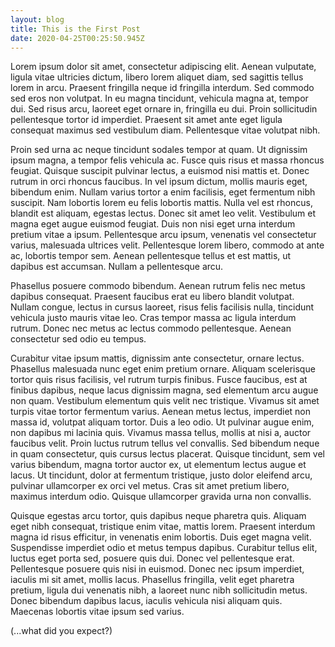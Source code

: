 ```yaml
---
layout: blog
title: This is the First Post
date: 2020-04-25T00:25:50.945Z
---
```

<!--StartFragment-->

Lorem ipsum dolor sit amet, consectetur adipiscing elit. Aenean vulputate, ligula vitae ultricies dictum, libero lorem aliquet diam, sed sagittis tellus lorem in arcu. Praesent fringilla neque id fringilla interdum. Sed commodo sed eros non volutpat. In eu magna tincidunt, vehicula magna at, tempor dui. Sed risus arcu, laoreet eget ornare in, fringilla eu dui. Proin sollicitudin pellentesque tortor id imperdiet. Praesent sit amet ante eget ligula consequat maximus sed vestibulum diam. Pellentesque vitae volutpat nibh.

Proin sed urna ac neque tincidunt sodales tempor at quam. Ut dignissim ipsum magna, a tempor felis vehicula ac. Fusce quis risus et massa rhoncus feugiat. Quisque suscipit pulvinar lectus, a euismod nisi mattis et. Donec rutrum in orci rhoncus faucibus. In vel ipsum dictum, mollis mauris eget, bibendum enim. Nullam varius tortor a enim facilisis, eget fermentum nibh suscipit. Nam lobortis lorem eu felis lobortis mattis. Nulla vel est rhoncus, blandit est aliquam, egestas lectus. Donec sit amet leo velit. Vestibulum et magna eget augue euismod feugiat. Duis non nisi eget urna interdum pretium vitae a ipsum. Pellentesque arcu ipsum, venenatis vel consectetur varius, malesuada ultrices velit. Pellentesque lorem libero, commodo at ante ac, lobortis tempor sem. Aenean pellentesque tellus et est mattis, ut dapibus est accumsan. Nullam a pellentesque arcu.

Phasellus posuere commodo bibendum. Aenean rutrum felis nec metus dapibus consequat. Praesent faucibus erat eu libero blandit volutpat. Nullam congue, lectus in cursus laoreet, risus felis facilisis nulla, tincidunt vehicula justo mauris vitae leo. Cras tempor massa ac ligula interdum rutrum. Donec nec metus ac lectus commodo pellentesque. Aenean consectetur sed odio eu tempus.

Curabitur vitae ipsum mattis, dignissim ante consectetur, ornare lectus. Phasellus malesuada nunc eget enim pretium ornare. Aliquam scelerisque tortor quis risus facilisis, vel rutrum turpis finibus. Fusce faucibus, est at finibus dapibus, neque lacus dignissim magna, sed elementum arcu augue non quam. Vestibulum elementum quis velit nec tristique. Vivamus sit amet turpis vitae tortor fermentum varius. Aenean metus lectus, imperdiet non massa id, volutpat aliquam tortor. Duis a leo odio. Ut pulvinar augue enim, non dapibus mi lacinia quis. Vivamus massa tellus, mollis at nisi a, auctor faucibus velit. Proin luctus rutrum tellus vel convallis. Sed bibendum neque in quam consectetur, quis cursus lectus placerat. Quisque tincidunt, sem vel varius bibendum, magna tortor auctor ex, ut elementum lectus augue et lacus. Ut tincidunt, dolor at fermentum tristique, justo dolor eleifend arcu, pulvinar ullamcorper ex orci vel metus. Cras sit amet pretium libero, maximus interdum odio. Quisque ullamcorper gravida urna non convallis.

Quisque egestas arcu tortor, quis dapibus neque pharetra quis. Aliquam eget nibh consequat, tristique enim vitae, mattis lorem. Praesent interdum magna id risus efficitur, in venenatis enim lobortis. Duis eget magna velit. Suspendisse imperdiet odio et metus tempus dapibus. Curabitur tellus elit, luctus eget porta sed, posuere quis dui. Donec vel pellentesque erat. Pellentesque posuere quis nisi in euismod. Donec nec ipsum imperdiet, iaculis mi sit amet, mollis lacus. Phasellus fringilla, velit eget pharetra pretium, ligula dui venenatis nibh, a laoreet nunc nibh sollicitudin metus. Donec bibendum dapibus lacus, iaculis vehicula nisi aliquam quis. Maecenas lobortis vitae ipsum sed varius.

(...what did you expect?)